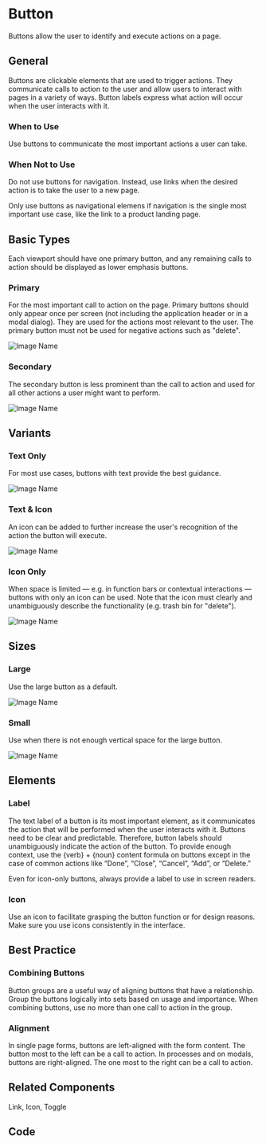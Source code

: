 # Button

Buttons allow the user to identify and execute actions on a page.

## General

Buttons are clickable elements that are used to trigger actions. They communicate calls to action to the user and allow users to interact with pages in a variety of ways. Button labels express what action will occur when the user interacts with it.

### When to Use

Use buttons to communicate the most important actions a user can take.

### When Not to Use

Do not use buttons for navigation. Instead, use links when the desired action is to take the user to a new page.

Only use buttons as navigational elemens if navigation is the single most important use case, like the link to a product landing page.

## Basic Types

Each viewport should have one primary button, and any remaining calls to action should be displayed as lower emphasis buttons.

### Primary

For the most important call to action on the page. Primary buttons should only appear once per screen (not including the application header or in a modal dialog). They are used for the actions most relevant to the user. The primary button must not be used for negative actions such as "delete".

![Image Name](/assets/3_components/button/image-20200811084641163.png)

### Secondary

The secondary button is less prominent than the call to action and used for all other actions a user might want to perform.

![Image Name](/assets/3_components/button/image-20200811084705104.png)

## Variants

### Text Only

For most use cases, buttons with text provide the best guidance.

![Image Name](/assets/3_components/button/image-20200811084641163.png)

### Text & Icon

An icon can be added to further increase the user's recognition of the action the button will execute.

![Image Name](/assets/3_components/button/image-20200811084650281.png)

### Icon Only

When space is limited — e.g. in function bars or contextual interactions — buttons with only an icon can be used. Note that the icon must clearly and unambiguously describe the functionality (e.g. trash bin for "delete").

![Image Name](/assets/3_components/button/image-20200811084711769.png)

## Sizes

### Large

Use the large button as a default.

![Image Name](/assets/3_components/button/image-20200811084641163.png)

### Small

Use when there is not enough vertical space for the large button.

![Image Name](/assets/3_components/button/image-20200811084657346.png)

## Elements

### Label

The text label of a button is its most important element, as it communicates the action that will be performed when the user interacts with it. Buttons need to be clear and predictable. Therefore, button labels should unambiguously indicate the action of the button. To provide enough context, use the {verb} + {noun} content formula on buttons except in the case of common actions like “Done”, “Close”, “Cancel”, “Add”, or “Delete.”

Even for icon-only buttons, always provide a label to use in screen readers.

### Icon

Use an icon to facilitate grasping the button function or for design reasons. Make sure you use icons consistently in the interface.

## Best Practice

### Combining Buttons

Button groups are a useful way of aligning buttons that have a relationship. Group the buttons logically into sets based on usage and importance. When combining buttons, use no more than one call to action in the group.

### Alignment

In single page forms, buttons are left-aligned with the form content. The button most to the left can be a call to action. In processes and on modals, buttons are right-aligned. The one most to the right can be a call to action.

## Related Components

Link, Icon, Toggle

## Code
